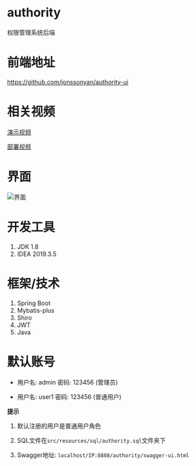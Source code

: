 # authority

权限管理系统后端

# 前端地址

https://github.com/jonssonyan/authority-ui

# 相关视频

[演示视频](https://www.bilibili.com/video/BV1DK4y1S7h7)

[部署视频](https://www.bilibili.com/video/BV1kV411s7N2)

# 界面

![界面](https://img-blog.csdnimg.cn/20210224010314613.png)

# 开发工具

1. JDK 1.8
2. IDEA 2019.3.5

# 框架/技术

1. Spring Boot
2. Mybatis-plus
3. Shiro
4. JWT
5. Java

# 默认账号

- 用户名: admin 密码: 123456 (管理员)

- 用户名: user1 密码: 123456 (普通用户)

**提示**

1. 默认注册的用户是普通用户角色

2. SQL文件在`src/resources/sql/authority.sql`文件夹下

3. Swagger地址: `localhost/IP:8888/authority/swagger-ui.html`